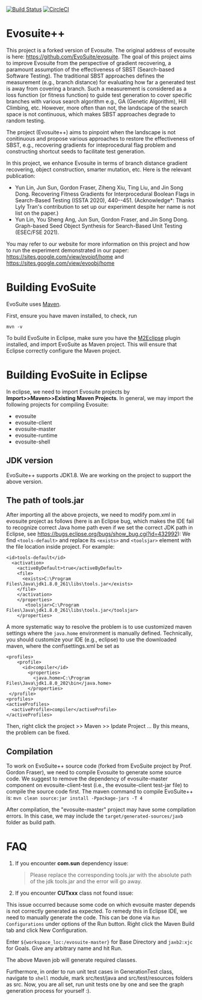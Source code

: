 [![Build Status](https://travis-ci.org/EvoSuite/evosuite.svg?branch=master)](https://travis-ci.org/EvoSuite/evosuite)
[![CircleCI](https://circleci.com/gh/EvoSuite/evosuite.svg?style=svg&circle-token=f00c8d84b9dcf7dae4a82438441823f3be9df090)](https://circleci.com/gh/EvoSuite/evosuite)

# Evosuite++
This project is a forked version of Evosuite. The original address of evosuite is here: https://github.com/EvoSuite/evosuite. The goal of this project aims to improve Evosuite from the perspective of gradient recovering, a paramount assumption of the effectiveness of SBST (Search-based Software Testing). The traditional SBST approaches defines the measurement (e.g., branch distance) for evaluating how far a generated test is away from covering a branch. Such a measurement is considered as a loss function (or fitness function) to guide test generation to cover specific branches with various search algorithm e.g., GA (Genetic Algorithm), Hill Climbing, etc. However, more often than not, the landscape of the search space is not continuous, which makes SBST approaches degrade to random testing.

The project (Evosuite++) aims to pinpoint when the landscape is not conitinuous and propose various approaches to restore the effectiveness of SBST, e.g., recovering gradients for inteprocedural flag problem and constructing shortcut seeds to facilitate test generation.

In this project, we enhance Evosuite in terms of branch distance gradient recovering, object construction, smarter mutation, etc.
Here is the relevant publication:
- Yun Lin, Jun Sun, Gordon Fraser, Ziheng Xiu, Ting Liu, and Jin Song Dong. Recovering Fitness Gradients for Interprocedural Boolean Flags in Search-Based Testing (ISSTA 2020), 440--451. (Acknowledge*: Thanks Lyly Tran's contribution to set up our experiment despite her name is not list on the paper.)
- Yun Lin, You Sheng Ang, Jun Sun, Gordon Fraser, and Jin Song Dong. Graph-based Seed Object Synthesis for Search-Based Unit Testing (ESEC/FSE 2021).

You may refer to our website for more information on this project and how to run the experiment demonstrated in our paper: https://sites.google.com/view/evoipf/home and https://sites.google.com/view/evoobj/home

# Building EvoSuite

EvoSuite uses [Maven](https://maven.apache.org/).

First, ensure you have maven installed, to check, run

```mvn -v```

To build EvoSuite in Eclipse, make sure you have the [M2Eclipse](http://www.eclipse.org/m2e/) plugin installed, and import EvoSuite as Maven project. This will ensure that Eclipse correctly configure the Maven project.

# Building EvoSuite in Eclipse

In eclipse, we need to import Evosuite projects by **Import>>Maven>>Existing Maven Projects**. In general, we may import the following projects for compiling Evosuite:
* evosuite
* evosuite-client
* evosuite-master
* evosuite-runtime
* evosuite-shell

## JDK version
EvoSuite++ supports JDK1.8. We are working on the project to support the above version.

## The path of tools.jar
After importing all the above projects, we need to modify pom.xml in evosuite project as follows (here is an Eclipse bug, which makes the IDE fail to recognize correct Java home path even if we set the correct JDK path in Eclipse, see https://bugs.eclipse.org/bugs/show_bug.cgi?id=432992):
We find ```<tools-default>``` and replace its ```<exists>``` and ```<toolsjar>``` element with the file location inside
 project.
For example:
```
<id>tools-default</id>
  <activation>
    <activeByDefault>true</activeByDefault>
    <file>
      <exists>C:\Program Files\Java\jdk1.8.0_261\libs\tools.jar</exists>
    </file>
    </activation>
    </properties>
       <toolsjar>C:\Program Files\Java\jdk1.8.0_261\libs\tools.jar</toolsjar>
    </properties>
```

A more systematic way to resolve the problem is to use customized maven settings where the `java.home` environment is manually defined. Technically, you should customize your IDE (e.g., eclipse) to use the downloaded maven, where the conf\settings.xml be set as

```
<profiles>
	<profile>
      <id>compiler</id>
        <properties>
          <java.home>C:\Program Files\Java\jdk1.8.0_202\bin</java.home>
        </properties>
 </profile>
<profiles>
<activeProfiles>
  <activeProfile>compiler</activeProfile>
</activeProfiles>
```

Then, right click the project >> Maven >> Ipdate Project ...
By this means, the problem can be fixed.

## Compilation
To work on EvoSuite++ source code (forked from EvoSuite project by Prof. Gordon Fraser), we need to compile Evosuite to generate some source code. We suggest to remove the dependency of evosuite-master component on evosuite-client-test (i.e., the evosuite-client test-jar file) to compile the source code first. The maven command to compile EvoSuite++ is:
`
mvn clean source:jar install -Ppackage-jars -T 4
`


After compilation, the "evosuite-master" project may have some compilation errors. In this case, we may include the ```target/generated-sources/jaxb``` folder as build path. 

# FAQ

1. If you encounter **com.sun** dependency issue:

    > Please replace the corresponding tools.jar with the absolute path of the jdk tools.jar and the error will go
                                                      away.
2. If you encounter **CUTxxx** class not found issue:

This issue occurred because some code on which evosuite master depends is not correctly generated as expected. 
To remedy this in Eclipse IDE, we need to manually generate the code. This can be done via `Run Configurations` under options of the Run button.
Right click the Maven Build tab and click New Configuration. 

Enter `${workspace_loc:/evosuite-master}` for Base Directory and `jaxb2:xjc` for Goals. Give any arbitrary name and hit Run.

The above Maven job will generate required classes. 

Furthermore, in order to run unit test cases in GenerationTest class, navigate to `shell` module, mark src/test/java and src/test/resources folders as src. Now, you are all set, run unit tests one by one and see the graph generation process for yourself :).
